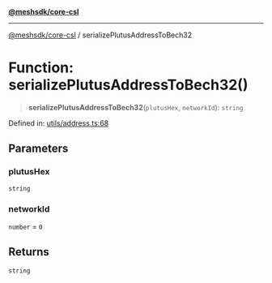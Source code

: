 [**@meshsdk/core-csl**](../README.md)

***

[@meshsdk/core-csl](../globals.md) / serializePlutusAddressToBech32

# Function: serializePlutusAddressToBech32()

> **serializePlutusAddressToBech32**(`plutusHex`, `networkId`): `string`

Defined in: [utils/address.ts:68](https://github.com/MeshJS/mesh/blob/1abde1553cbd7cf2cf4e40197fc0de9e4a7d0f49/packages/mesh-core-csl/src/utils/address.ts#L68)

## Parameters

### plutusHex

`string`

### networkId

`number` = `0`

## Returns

`string`

